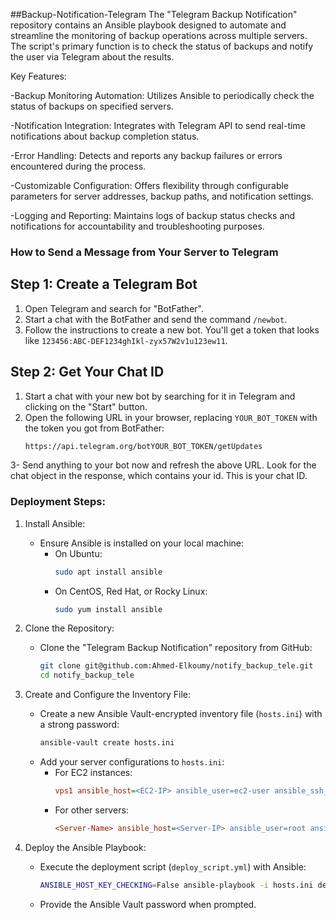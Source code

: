 ##Backup-Notification-Telegram
The "Telegram Backup Notification" repository contains an Ansible playbook designed to automate and streamline the monitoring of backup operations across multiple servers. The script's primary function is to check the status of backups and notify the user via Telegram about the results.

Key Features:

-Backup Monitoring Automation: Utilizes Ansible to periodically check the status of backups on specified servers.

-Notification Integration: Integrates with Telegram API to send real-time notifications about backup completion status.

-Error Handling: Detects and reports any backup failures or errors encountered during the process.

-Customizable Configuration: Offers flexibility through configurable parameters for server addresses, backup paths, and notification settings.

-Logging and Reporting: Maintains logs of backup status checks and notifications for accountability and troubleshooting purposes.


### How to Send a Message from Your Server to Telegram

## Step 1: Create a Telegram Bot
1. Open Telegram and search for "BotFather".
2. Start a chat with the BotFather and send the command `/newbot`.
3. Follow the instructions to create a new bot. You'll get a token that looks like `123456:ABC-DEF1234ghIkl-zyx57W2v1u123ew11`.

## Step 2: Get Your Chat ID
1. Start a chat with your new bot by searching for it in Telegram and clicking on the "Start" button.
2. Open the following URL in your browser, replacing `YOUR_BOT_TOKEN` with the token you got from BotFather:
   ```sh
   https://api.telegram.org/botYOUR_BOT_TOKEN/getUpdates
3- Send anything to your bot now and refresh the above URL.
 Look for the chat object in the response, which contains your id. This is your chat ID.

 
### Deployment Steps:

1. Install Ansible:
   - Ensure Ansible is installed on your local machine:
     - On Ubuntu:
       ```bash
       sudo apt install ansible
       ```
     - On CentOS, Red Hat, or Rocky Linux:
       ```bash
       sudo yum install ansible
       ```

2. Clone the Repository:
   - Clone the "Telegram Backup Notification" repository from GitHub:
     ```bash
     git clone git@github.com:Ahmed-Elkoumy/notify_backup_tele.git
     cd notify_backup_tele
     ```

3. Create and Configure the Inventory File:
   - Create a new Ansible Vault-encrypted inventory file (`hosts.ini`) with a strong password:
     ```bash
     ansible-vault create hosts.ini
     ```
   - Add your server configurations to `hosts.ini`:
     - For EC2 instances:
       ```ini
       vps1 ansible_host=<EC2-IP> ansible_user=ec2-user ansible_ssh_private_key_file=<PATH-TO-private-key>
       ```
     - For other servers:
       ```ini
       <Server-Name> ansible_host=<Server-IP> ansible_user=root ansible_port=<SSH-port> ansible_ssh_pass=<Server-Password>
       ```

4. Deploy the Ansible Playbook:
   - Execute the deployment script (`deploy_script.yml`) with Ansible:
     ```bash
     ANSIBLE_HOST_KEY_CHECKING=False ansible-playbook -i hosts.ini deploy_script.yml --ask-vault-pass
     ```
   - Provide the Ansible Vault password when prompted.
    
